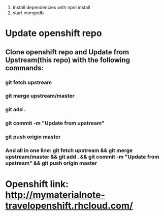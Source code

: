 1. Install dependencies with npm install
2. start mongodb

# Update openshift repo

## Clone openshift repo and  Update from Upstream(this repo) with the following commands:

### git fetch upstream
### git merge upstream/master

### git add .
### git commit -m "Update from upstream"
### git push origin master


###  And all in one line: git fetch upstream && git merge upstream/master && git add . && git commit -m "Update from upstream" && git push origin master


# Openshift link: http://mymaterialnote-travelopenshift.rhcloud.com/